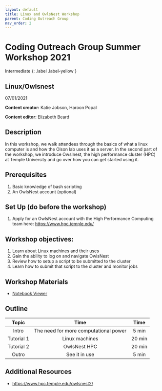 ```yaml
---
layout: default
title: Linux and OwlsNest Workshop
parent: Coding Outreach Group
nav_order: 2
---
```


# Coding Outreach Group Summer Workshop 2021
Intermediate
{: .label .label-yellow }
## **Linux/Owlsnest**
07/01/2021

__**Content creator:**__ Katie Jobson, Haroon Popal

__**Content editor:**__ Elizabeth Beard


## Description
In this workshop, we walk attendees through the basics of what a linux computer is and how the Olson lab uses it as a server. In the second part of the workshop, we introduce Owslnest, the high performance cluster (HPC) at Temple University and go over how you can get started using it.

## Prerequisites
1. Basic knowledge of bash scripting
2. An OwlsNest account (optional)

## Set Up (do before the workshop)
1. Apply for an OwlsNest account with the High Performance Computing team here: https://www.hpc.temple.edu/
    
## Workshop objectives:
1. Learn about Linux machines and their uses
2. Gain the ability to log on and navigate OwlsNest
3. Review how to setup a script to be submitted to the cluster
4. Learn how to submit that script to the cluster and monitor jobs

## Workshop Materials
- [Notebook Viewer](https://tu-coding-outreach-group.github.io/cog_summer_workshops_2021/linux-owlsnest/index.html)

## Outline

| Topic       | Time                                   | Time    |
|:-----------:|:--------------------------------------:|:-------:|
| Intro       | The need for more computational power  | 5 min   |
| Tutorial 1  | Linux machines                         | 20 min  |
| Tutorial 2  | OwlsNest HPC                           | 20 min  |
| Outro       | See it in use                          | 5 min   | 

## Additional Resources
- https://www.hpc.temple.edu/owlsnest2/
